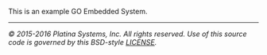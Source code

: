 This is an example GO Embedded System.

---

*&copy; 2015-2016 Platina Systems, Inc. All rights reserved.
Use of this source code is governed by this BSD-style [LICENSE].*

[LICENSE]: LICENSE
